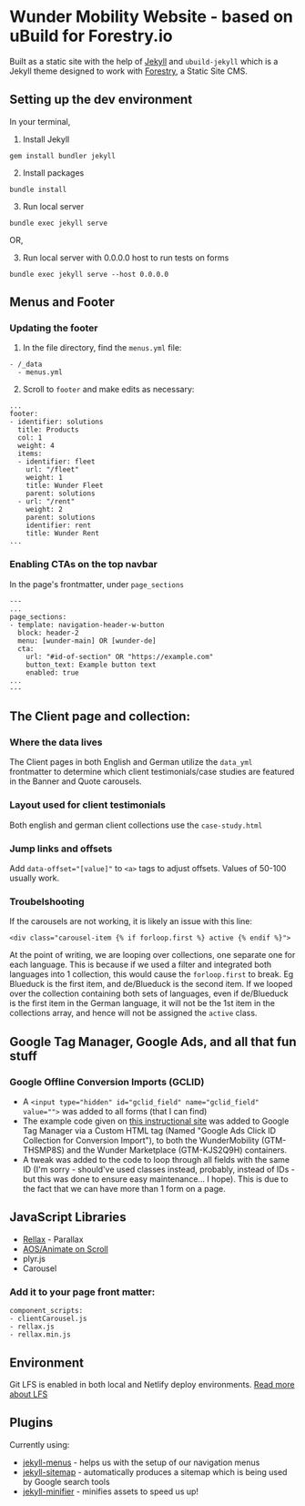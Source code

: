 # Wunder Mobility Website - based on uBuild for Forestry.io

Built as a static site with the help of [Jekyll](https://jekyllrb.com/) and `ubuild-jekyll` which is a Jekyll theme designed to work with [Forestry](https://forestry.io/), a Static Site CMS.

## Setting up the dev environment

In your terminal,

1. Install Jekyll

```
gem install bundler jekyll
```

2. Install packages

```
bundle install
```

3. Run local server

```
bundle exec jekyll serve
```

OR,

3. Run local server with 0.0.0.0 host to run tests on forms

```
bundle exec jekyll serve --host 0.0.0.0
```

## Menus and Footer

### Updating the footer

1. In the file directory, find the `menus.yml` file:

```
- /_data
  - menus.yml
```

2. Scroll to `footer` and make edits as necessary:

```
...
footer:
- identifier: solutions
  title: Products
  col: 1
  weight: 4
  items:
  - identifier: fleet
    url: "/fleet"
    weight: 1
    title: Wunder Fleet
    parent: solutions
  - url: "/rent"
    weight: 2
    parent: solutions
    identifier: rent
    title: Wunder Rent
...
```

### Enabling CTAs on the top navbar

In the page's frontmatter, under `page_sections`

```
---
...
page_sections:
- template: navigation-header-w-button
  block: header-2
  menu: [wunder-main] OR [wunder-de]
  cta:
    url: "#id-of-section" OR "https://example.com"
    button_text: Example button text
    enabled: true
...
---
```

## The Client page and collection:

### Where the data lives

The Client pages in both English and German utilize the `data_yml` frontmatter to determine which client testimonials/case studies are featured in the Banner and Quote carousels.

### Layout used for client testimonials

Both english and german client collections use the `case-study.html`

### Jump links and offsets

Add `data-offset="[value]"` to `<a>` tags to adjust offsets. Values of 50-100 usually work.

### Troubelshooting

If the carousels are not working, it is likely an issue with this line:

```
<div class="carousel-item {% if forloop.first %} active {% endif %}">
```

At the point of writing, we are looping over collections, one separate one for each language. This is because if we used a filter and integrated both languages into 1 collection, this would cause the `forloop.first` to break. Eg Blueduck is the first item, and de/Blueduck is the second item. If we looped over the collection containing both sets of languages, even if de/Blueduck is the first item in the German language, it will not be the 1st item in the collections array, and hence will not be assigned the `active` class.

## Google Tag Manager, Google Ads, and all that fun stuff

### Google Offline Conversion Imports (GCLID)

- A `<input type="hidden" id="gclid_field" name="gclid_field" value="">` was added to all forms (that I can find)
- The example code given on [this instructional site](https://support.google.com/google-ads/answer/7012522?hl=en#:~:text=Tip%3A%20Use%20Google%20Tag%20Manager%20to%20collect%20the%20GCLID&text=Under%20%22Accounts%2C%22%20click%20the,from%20the%20drop%2Ddown%20menu.) was added to Google Tag Manager via a Custom HTML tag (Named "Google Ads Click ID Collection for Conversion Import"), to both the WunderMobility (GTM-THSMP8S) and the Wunder Marketplace (GTM-KJS2Q9H) containers.
- A tweak was added to the code to loop through all fields with the same ID (I'm sorry - should've used classes instead, probably, instead of IDs - but this was done to ensure easy maintenance... I hope). This is due to the fact that we can have more than 1 form on a page.

## JavaScript Libraries

- [Rellax](https://dixonandmoe.com/rellax/) - Parallax
- [AOS/Animate on Scroll](https://michalsnik.github.io/aos/)
- plyr.js
- Carousel

### Add it to your page front matter:

```
component_scripts:
- clientCarousel.js
- rellax.js
- rellax.min.js
```

## Environment

Git LFS is enabled in both local and Netlify deploy environments.
[Read more about LFS](https://docs.netlify.com/large-media/setup/)

## Plugins

Currently using:

- [jekyll-menus](https://github.com/forestryio/jekyll-menus) - helps us with the setup of our navigation menus
- [jekyll-sitemap](https://github.com/jekyll/jekyll-sitemap) - automatically produces a sitemap which is being used by Google search tools
- [jekyll-minifier](https://github.com/digitalsparky/jekyll-minifier) - minifies assets to speed us up!
